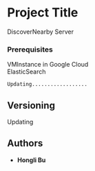 # Project Title

DiscoverNearby Server

### Prerequisites

VMInstance in Google Cloud<br>
ElasticSearch



```
Updating..................
```



## Versioning

Updating

## Authors

* **Hongli Bu** 
